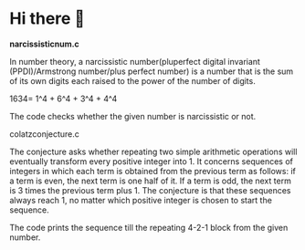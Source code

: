 # Hi there 👋


<b>narcissisticnum.c</b> 

In number theory, a narcissistic number(pluperfect digital invariant (PPDI)/Armstrong number/plus perfect number) is a number that is the sum of its own digits each raised to the power of the number of digits.

1634= 1^4 + 6^4 + 3^4 + 4^4

The code checks whether the given number is narcissistic or not.<br>

colatzconjecture.c

The conjecture asks whether repeating two simple arithmetic operations will eventually transform every positive integer into 1. It concerns sequences of integers in which each term is obtained from the previous term as follows: if a term is even, the next term is one half of it. If a term is odd, the next term is 3 times the previous term plus 1. The conjecture is that these sequences always reach 1, no matter which positive integer is chosen to start the sequence.

The code prints the sequence till the repeating 4-2-1 block from the given number.
